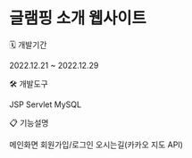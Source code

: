 # 글램핑 소개 웹사이트

🗓️ 개발기간

2022.12.21 ~ 2022.12.29

🛠️ 개발도구

JSP
Servlet
MySQL

📋 기능설명

메인화면
회원가입/로그인
오시는길(카카오 지도 API)
